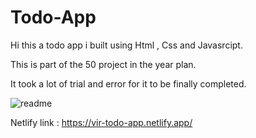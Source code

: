 # Todo-App

Hi this a todo app i built using Html , Css and Javasrcipt.

This is part of the 50 project in the year plan.

It took a lot of trial and error for it to be finally completed. 

![readme](https://user-images.githubusercontent.com/107584057/216177736-42b8f74b-0351-4874-8391-ff8695de77f0.png)

Netlify link : https://vir-todo-app.netlify.app/
